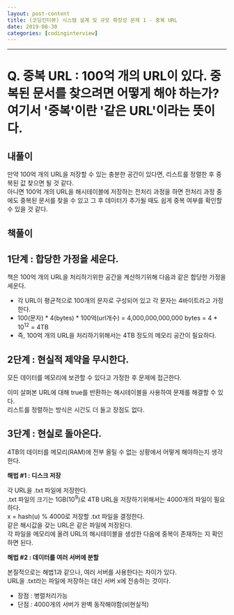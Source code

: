 ```yaml
---
layout: post-content
title: (코딩인터뷰) 시스템 설계 및 규모 확장성 문제 1 - 중복 URL
date: 2019-08-30
categories: [codinginterview]
---
```


---

# Q. 중복 URL : 100억 개의 URL이 있다. 중복된 문서를 찾으려면 어떻게 해야 하는가? 여기서 '중복'이란 '같은 URL'이라는 뜻이다.

## 내풀이

만약 100억 개의 URL을 저장할 수 있는 충분한 공간이 있다면, 리스트를 정렬한 후 중복된 값 찾으면 될 것 같다.    
아니면 100억 개의 URL을 해시테이블에 저장하는 전처리 과정을 하면 전처리 과정 중에도 중복된 문서를 찾을 수 있고 
그 후 데이터가 추가될 때도 쉽게 중복 여부를 확인할 수 있을 것 같다.

## 책풀이

## 1단계 : 합당한 가정을 세운다.

책은 100억 개의 URL을 처리하기위한 공간을 계산하기위해 다음과 같은 합당한 가정을 세운다.

* 각 URL이 평균적으로 100개의 문자로 구성되어 있고 각 문자는 4바이트라고 가정한다.
* 100(문자) * 4(bytes) * 100억(url개수) = 4,000,000,000,000 bytes = 4 * 10<sup>12</sup> = 4TB
* 즉, 100억 개의 URL을 처리하기위해서는 4TB 정도의 메모리 공간이 필요하다.

## 2단계 : 현실적 제약을 무시한다.

모든 데이터를 메모리에 보관할 수 있다고 가정한 후 문제에 접근한다.

이미 살펴본 URL에 대해 true를 반환하는 해시테이블을 사용하여 문제를 해결할 수 있다.    
리스트를 정렬하는 방식은 시간도 더 들고 장점도 없다.

## 3단계 : 현실로 돌아온다.

4TB의 데이터를 메모리(RAM)에 전부 올릴 수 없는 상황에서 어떻게 해야하는지 생각한다.

**해법 #1 : 디스크 저장**

각 URL을 .txt 파일에 저장한다.    
.txt 파일의 크기는 1GB(10<sup>9</sup>)로 4TB URL을 저장하기위해서는 4000개의 파일이 필요하다.    
x = hash(u) % 4000로 저장할 .txt 파일을 결정한다.     
같은 해시값을 갖는 URL은 같은 파일에 저장된다.     
각 파일을 메모리에 올려 URL의 해시테이블을 생성한 다음에 중복이 존재하는 지 확인하면 된다.

**해법 #2 : 데이터를 여러 서버에 분할**

본질적으로는 해법1과 같으나, 여러 서버를 사용한다는 차이가 있다.    
URL을 .txt라는 파일에 저장하는 대신 서버 x에 전송하는 것이다.     
* 장점 : 병렬처리가능
* 단점 : 4000개의 서버가 완벽 동작해야함(비현실적)

